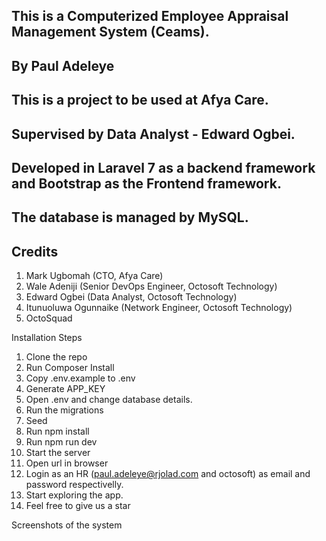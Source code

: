 ## This is a Computerized Employee Appraisal Management System (Ceams).

## By Paul Adeleye

## This is a project to be used at Afya Care.

## Supervised by Data Analyst - Edward Ogbei.

## Developed in Laravel 7 as a backend framework and Bootstrap as the Frontend framework.

## The database is managed by MySQL.

## Credits

1. Mark Ugbomah (CTO, Afya Care)
2. Wale Adeniji (Senior DevOps Engineer, Octosoft Technology)
3. Edward Ogbei (Data Analyst, Octosoft Technology)
4. Itunuoluwa Ogunnaike (Network Engineer, Octosoft Technology)
5. OctoSquad

Installation Steps

1. Clone the repo
2. Run Composer Install
3. Copy .env.example to .env
4. Generate APP_KEY
5. Open .env and change database details.
6. Run the migrations
7. Seed
8. Run npm install
9. Run npm run dev
10. Start the server
11. Open url in browser
12. Login as an HR (paul.adeleye@rjolad.com and octosoft) as email and password respectivelly.
13. Start exploring the app.
14. Feel free to give us a star

Screenshots of the system
